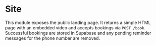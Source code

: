 # Site

This module exposes the public landing page. It returns a simple HTML page with
an embedded video and accepts bookings via `POST /book`. Successful bookings are
stored in Supabase and any pending reminder messages for the phone number are
removed.
